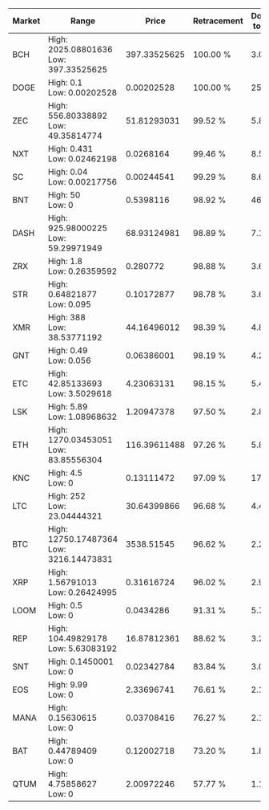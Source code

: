| Market | Range | Price| Retracement | Doubles to 50% |
| --- | --- | --- | --- | --- |
| BCH | High: 2025.08801636<br />Low: 397.33525625 | 397.33525625 | 100.00 % | 3.05 |
| DOGE | High: 0.1<br />Low: 0.00202528 | 0.00202528 | 100.00 % | 25.19 |
| ZEC | High: 556.80338892<br />Low: 49.35814774 | 51.81293031 | 99.52 % | 5.85 |
| NXT | High: 0.431<br />Low: 0.02462198 | 0.0268164 | 99.46 % | 8.50 |
| SC | High: 0.04<br />Low: 0.00217756 | 0.00244541 | 99.29 % | 8.62 |
| BNT | High: 50<br />Low: 0 | 0.5398116 | 98.92 % | 46.31 |
| DASH | High: 925.98000225<br />Low: 59.29971949 | 68.93124981 | 98.89 % | 7.15 |
| ZRX | High: 1.8<br />Low: 0.26359592 | 0.280772 | 98.88 % | 3.67 |
| STR | High: 0.64821877<br />Low: 0.095 | 0.10172877 | 98.78 % | 3.65 |
| XMR | High: 388<br />Low: 38.53771192 | 44.16496012 | 98.39 % | 4.83 |
| GNT | High: 0.49<br />Low: 0.056 | 0.06386001 | 98.19 % | 4.27 |
| ETC | High: 42.85133693<br />Low: 3.5029618 | 4.23063131 | 98.15 % | 5.48 |
| LSK | High: 5.89<br />Low: 1.08968632 | 1.20947378 | 97.50 % | 2.89 |
| ETH | High: 1270.03453051<br />Low: 83.85556304 | 116.39611488 | 97.26 % | 5.82 |
| KNC | High: 4.5<br />Low: 0 | 0.13111472 | 97.09 % | 17.16 |
| LTC | High: 252<br />Low: 23.04444321 | 30.64399866 | 96.68 % | 4.49 |
| BTC | High: 12750.17487364<br />Low: 3216.14473831 | 3538.51545 | 96.62 % | 2.26 |
| XRP | High: 1.56791013<br />Low: 0.26424995 | 0.31616724 | 96.02 % | 2.90 |
| LOOM | High: 0.5<br />Low: 0 | 0.0434286 | 91.31 % | 5.76 |
| REP | High: 104.49829178<br />Low: 5.63083192 | 16.87812361 | 88.62 % | 3.26 |
| SNT | High: 0.1450001<br />Low: 0 | 0.02342784 | 83.84 % | 3.09 |
| EOS | High: 9.99<br />Low: 0 | 2.33696741 | 76.61 % | 2.14 |
| MANA | High: 0.15630615<br />Low: 0 | 0.03708416 | 76.27 % | 2.11 |
| BAT | High: 0.44789409<br />Low: 0 | 0.12002718 | 73.20 % | 1.87 |
| QTUM | High: 4.75858627<br />Low: 0 | 2.00972246 | 57.77 % | 1.18 |
